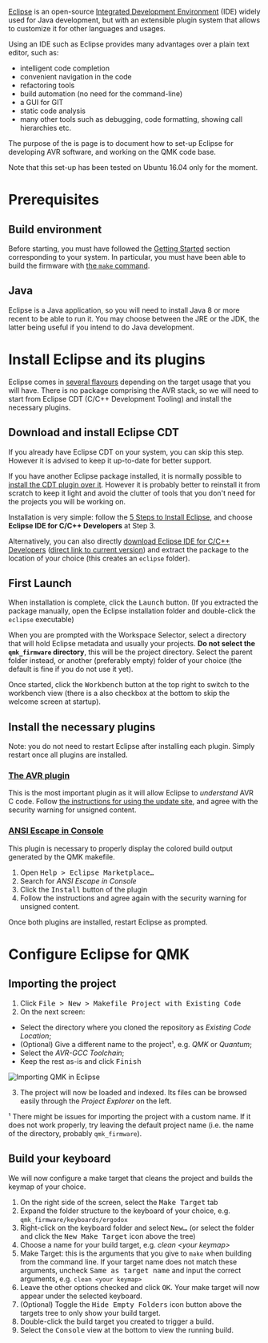 [Eclipse](https://en.wikipedia.org/wiki/Eclipse_(software)) is an open-source [Integrated Development Environment](https://en.wikipedia.org/wiki/Integrated_development_environment) (IDE) widely used for Java development, but with an extensible plugin system that allows to customize it for other languages and usages.

Using an IDE such as Eclipse provides many advantages over a plain text editor, such as:
* intelligent code completion
* convenient navigation in the code
* refactoring tools
* build automation (no need for the command-line)
* a GUI for GIT
* static code analysis
* many other tools such as debugging, code formatting, showing call hierarchies etc.

The purpose of the is page is to document how to set-up Eclipse for developing AVR software, and working on the QMK code base.

Note that this set-up has been tested on Ubuntu 16.04 only for the moment.

# Prerequisites
## Build environment
Before starting, you must have followed the [Getting Started](/Home.md#getting-started) section corresponding to your system. In particular, you must have been able to build the firmware with [the `make` command](../#the-make-command).

## Java
Eclipse is a Java application, so you will need to install Java 8 or more recent to be able to run it. You may choose between the JRE or the JDK, the latter being useful if you intend to do Java development.

# Install Eclipse and its plugins
Eclipse comes in [several flavours](http://www.eclipse.org/downloads/eclipse-packages/) depending on the target usage that you will have. There is no package comprising the AVR stack, so we will need to start from Eclipse CDT (C/C++ Development Tooling) and install the necessary plugins.

## Download and install Eclipse CDT
If you already have Eclipse CDT on your system, you can skip this step. However it is advised to keep it up-to-date for better support.

If you have another Eclipse package installed, it is normally possible to [install the CDT plugin over it](https://eclipse.org/cdt/downloads.php). However it is probably better to reinstall it from scratch to keep it light and avoid the clutter of tools that you don't need for the projects you will be working on.

Installation is very simple: follow the [5 Steps to Install Eclipse](https://eclipse.org/downloads/eclipse-packages/?show_instructions=TRUE), and choose **Eclipse IDE for C/C++ Developers** at Step 3.

Alternatively, you can also directly [download Eclipse IDE for C/C++ Developers](http://www.eclipse.org/downloads/eclipse-packages/) ([direct link to current version](http://www.eclipse.org/downloads/packages/eclipse-ide-cc-developers/neonr)) and extract the package to the location of your choice (this creates an `eclipse` folder).

## First Launch
When installation is complete, click the <kbd>Launch</kbd> button. (If you extracted the package manually, open the Eclipse installation folder and double-click the `eclipse` executable)

When you are prompted with the Workspace Selector, select a directory that will hold Eclipse metadata and usually your projects. **Do not select the `qmk_firmware` directory**, this will be the project directory. Select the parent folder instead, or another (preferably empty) folder of your choice (the default is fine if you do not use it yet).

Once started, click the <kbd>Workbench</kbd> button at the top right to switch to the workbench view (there is a also checkbox at the bottom to skip the welcome screen at startup).

## Install the necessary plugins
Note: you do not need to restart Eclipse after installing each plugin. Simply restart once all plugins are installed.

### [The AVR plugin](http://avr-eclipse.sourceforge.net/)
This is the most important plugin as it will allow Eclipse to _understand_ AVR C code. Follow [the instructions for using the update site](http://avr-eclipse.sourceforge.net/wiki/index.php/Plugin_Download#Update_Site), and agree with the security warning for unsigned content.

### [ANSI Escape in Console](https://marketplace.eclipse.org/content/ansi-escape-console)
This plugin is necessary to properly display the colored build output generated by the QMK makefile.

1. Open <kbd><kbd>Help</kbd> > <kbd>Eclipse Marketplace…</kbd></kbd>
2. Search for _ANSI Escape in Console_
3. Click the <samp>Install</samp> button of the plugin
4. Follow the instructions and agree again with the security warning for unsigned content.

Once both plugins are installed, restart Eclipse as prompted.

# Configure Eclipse for QMK
## Importing the project
1. Click <kbd><kbd>File</kbd> > <kbd>New</kbd> > <kbd>Makefile Project with Existing Code</kbd></kbd>
2. On the next screen:
  * Select the directory where you cloned the repository as _Existing Code Location_;
  * (Optional) Give a different name to the project¹, e.g. _QMK_ or _Quantum_;
  * Select the _AVR-GCC Toolchain_;
  * Keep the rest as-is and click <kbd>Finish</kbd>

  ![Importing QMK in Eclipse](http://i.imgur.com/oHYR1yW.png)

3. The project will now be loaded and indexed. Its files can be browsed easily through the _Project Explorer_ on the left.

¹ There might be issues for importing the project with a custom name. If it does not work properly, try leaving the default project name (i.e. the name of the directory, probably `qmk_firmware`).

## Build your keyboard
We will now configure a make target that cleans the project and builds the keymap of your choice.

1. On the right side of the screen, select the <kbd>Make Target</kbd> tab
2. Expand the folder structure to the keyboard of your choice, e.g. `qmk_firmware/keyboards/ergodox`
3. Right-click on the keyboard folder and select <kbd>New…</kbd> (or select the folder and click the <kbd>New Make Target</kbd> icon above the tree)
4. Choose a name for your build target, e.g. _clean \<your keymap\>_
5. Make Target: this is the arguments that you give to `make` when building from the command line. If your target name does not match these arguments, uncheck <kbd>Same as target name</kbd> and input the correct arguments, e.g. `clean <your keymap>`
6. Leave the other options checked and click <kbd>OK</kbd>. Your make target will now appear under the selected keyboard.
7. (Optional) Toggle the <kbd>Hide Empty Folders</kbd> icon button above the targets tree to only show your build target.
8. Double-click the build target you created to trigger a build.
9. Select the <kbd>Console</kbd> view at the bottom to view the running build.